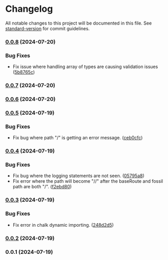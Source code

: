 # Changelog

All notable changes to this project will be documented in this file. See [standard-version](https://github.com/conventional-changelog/standard-version) for commit guidelines.

### [0.0.8](https://github.com/tralsejr/dino-docs-api/compare/v0.0.7...v0.0.8) (2024-07-20)


### Bug Fixes

* Fix issue where handling array of types are causing validation issues ([5b8765c](https://github.com/tralsejr/dino-docs-api/commit/5b8765c46548d103d871fc019f5d04e1c4dd0ecd))

### [0.0.7](https://github.com/tralsejr/dino-docs-api/compare/v0.0.6...v0.0.7) (2024-07-20)

### [0.0.6](https://github.com/tralsejr/dino-docs-api/compare/v0.0.5...v0.0.6) (2024-07-20)

### [0.0.5](https://github.com/tralsejr/dino-docs-api/compare/v0.0.4...v0.0.5) (2024-07-19)


### Bug Fixes

* Fix bug where path "/" is getting an error message. ([ceb0cfc](https://github.com/tralsejr/dino-docs-api/commit/ceb0cfc402c68d079896bd9d0481c0a3d68335da))

### [0.0.4](https://github.com/tralsejr/dino-docs-api/compare/v0.0.3...v0.0.4) (2024-07-19)


### Bug Fixes

* Fix bug where the logging statements are not seen. ([05795a8](https://github.com/tralsejr/dino-docs-api/commit/05795a8b6d03f626101ff4566fdc70048f4190bf))
* Fix error where the path will become "//" after the baseRoute and fossil path are both "/". ([f2ebd80](https://github.com/tralsejr/dino-docs-api/commit/f2ebd80da190c7c57f00fb3ec47171df255f9323))

### [0.0.3](https://github.com/tralsejr/dino-docs-api/compare/v0.0.2...v0.0.3) (2024-07-19)


### Bug Fixes

* Fix error in chalk dynamic importing. ([248d2d5](https://github.com/tralsejr/dino-docs-api/commit/248d2d5d50ef24eee39066652131559d7b6f72ff))

### [0.0.2](https://github.com/tralsejr/dino-docs-api/compare/v0.0.1...v0.0.2) (2024-07-19)

### 0.0.1 (2024-07-19)
